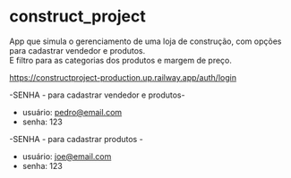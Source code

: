 # construct_project

App que simula o gerenciamento de uma loja de construção, com opções para cadastrar vendedor e  produtos.</br>
E filtro para as categorias dos produtos e margem de preço.

https://constructproject-production.up.railway.app/auth/login


-SENHA - para cadastrar vendedor e produtos- 
- usuário: pedro@email.com
- senha: 123

-SENHA - para cadastrar produtos - 
- usuário: joe@email.com
- senha: 123


